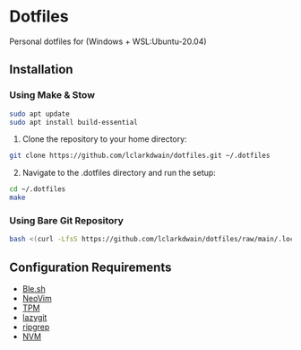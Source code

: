 # Dotfiles

Personal dotfiles for (Windows + WSL:Ubuntu-20.04)

## Installation

### Using Make & Stow

```bash
sudo apt update
sudo apt install build-essential
```

1. Clone the repository to your home directory:

```bash
git clone https://github.com/lclarkdwain/dotfiles.git ~/.dotfiles
```

2. Navigate to the .dotfiles directory and run the setup:

```bash
cd ~/.dotfiles
make
```

### Using Bare Git Repository

```bash
bash <(curl -LfsS https://github.com/lclarkdwain/dotfiles/raw/main/.local/bin/install-bare)
```

## Configuration Requirements

- [Ble.sh](https://github.com/akinomyoga/ble.sh)
- [NeoVim](https://github.com/neovim/neovim/blob/master/INSTALL.md#linux)
- [TPM](https://github.com/tmux-plugins/tpm)
- [lazygit](https://github.com/jesseduffield/lazygit)
- [ripgrep](https://github.com/BurntSushi/ripgrep)
- [NVM](https://github.com/nvm-sh/nvm?tab=readme-ov-file#installing-and-updating)

